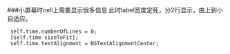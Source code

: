###小屏幕时cell上需要显示很多信息
    此时label宽度定死，分2行显示，由上到小自适应。
```
 self.time.numberOfLines = 0;
 [self.time sizeToFit];
 self.time.textAlignment = NSTextAlignmentCenter;
```